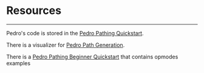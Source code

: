 # Resources

---

Pedro's code is stored in the [Pedro Pathing Quickstart](https://github.com/AnyiLin/Pedro-Pathing-Quickstart).

There is a visualizer for [Pedro Path Generation](https://pedro-path-generator.vercel.app/).

There is a [Pedro Pathing Beginner Quickstart](https://github.com/BaronClaps/Pedro-Pathing-Beginner-Quickstart) that contains opmodes examples